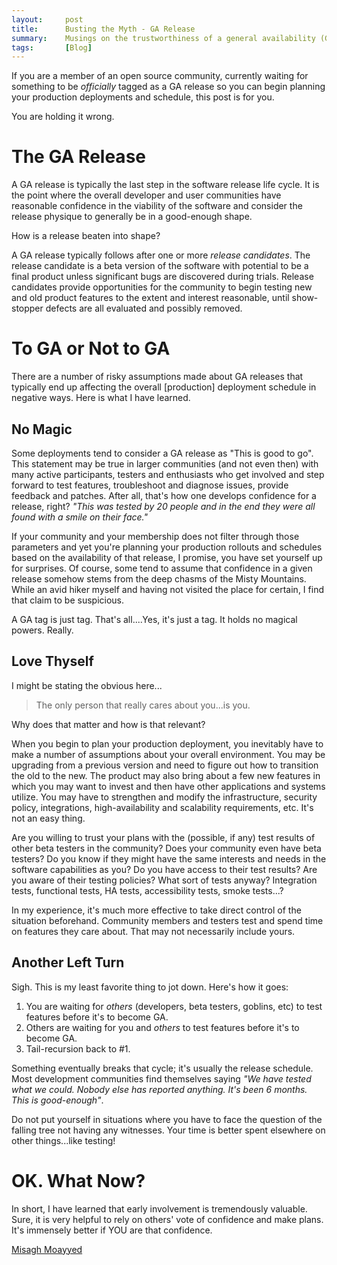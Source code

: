 ```yaml
---
layout:     post
title:      Busting the Myth - GA Release
summary:    Musings on the trustworthiness of a general availability (GA) release and its production-readiness calibre in open source. 
tags:       [Blog]
---
```


If you are a member of an open source community, currently waiting for something to be *officially* tagged as a GA release so you can begin planning your production deployments and schedule, this post is for you.

You are holding it wrong.

# The GA Release

A GA release is typically the last step in the software release life cycle. It is the point where the overall developer and user communities have reasonable confidence in the viability of the software and consider the release physique to generally be in a good-enough shape.

How is a release beaten into shape?

A GA release typically follows after one or more *release candidates*. The release candidate is a beta version of the software with potential to be a final product unless significant bugs are discovered during trials. Release candidates provide opportunities for the community to begin testing new and old product features to the extent and interest reasonable, until show-stopper defects are all evaluated and possibly removed.

# To GA or Not to GA


There are a number of risky assumptions made about GA releases that typically end up affecting the overall [production] deployment schedule in negative ways. Here is what I have learned.

## No Magic

Some deployments tend to consider a GA release as "This is good to go". This statement may be true in larger communities (and not even then) with many active participants, testers and enthusiasts who get involved and step forward to test features, troubleshoot and diagnose issues, provide feedback and patches. After all, that's how one develops confidence for a release, right? *"This was tested by 20 people and in the end they were all found with a smile on their face."* 

If your community and your membership does not filter through those parameters and yet you're planning your production rollouts and schedules based on the availability of that release, I promise, you have set yourself up for surprises. Of course, some tend to assume that confidence in a given release somehow stems from the deep chasms of the Misty Mountains. While an avid hiker myself and having not visited the place for certain, I find that claim to be suspicious.

A GA tag is just tag. That's all....Yes, it's just a tag. It holds no magical powers. Really.

## Love Thyself

I might be stating the obvious here...

>The only person that really cares about you...is you.

Why does that matter and how is that relevant?

When you begin to plan your production deployment, you inevitably have to make a number of assumptions about your overall environment. You may be upgrading from a previous version and need to figure out how to transition the old to the new. The product may also bring about a few new features in which you may want to invest and then have other applications and systems utilize. You may have to strengthen and modify the infrastructure, security policy, integrations, high-availability and scalability requirements, etc. It's not an easy thing.

Are you willing to trust your plans with the (possible, if any) test results of other beta testers in the community? Does your community even have beta testers? Do you know if they might have the same interests and needs in the software capabilities as you? Do you have access to their test results? Are you aware of their testing policies? What sort of tests anyway? Integration tests, functional tests, HA tests, accessibility tests, smoke tests...?

In my experience, it's much more effective to take direct control of the situation beforehand. Community members and testers test and spend time on features they care about. That may not necessarily include yours.

## Another Left Turn

Sigh. This is my least favorite thing to jot down. Here's how it goes:

1. You are waiting for *others* (developers, beta testers, goblins, etc) to test features before it's to become GA.
2. Others are waiting for you and *others* to test features before it's to become GA.
3. Tail-recursion back to #1.

Something eventually breaks that cycle; it's usually the release schedule. Most development communities find themselves saying *"We have tested what we could. Nobody else has reported anything. It's been 6 months. This is good-enough"*.

Do not put yourself in situations where you have to face the question of the falling tree not having any witnesses. Your time is better spent elsewhere on other things...like testing!

# OK. What Now? 

In short, I have learned that early involvement is tremendously valuable. Sure, it is very helpful to rely on others' vote of confidence and make plans. It's immensely better if YOU are that confidence.

[Misagh Moayyed](https://twitter.com/misagh84)